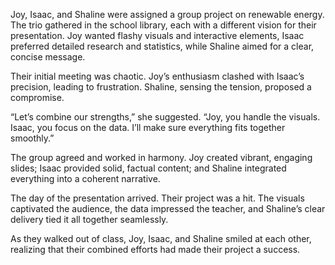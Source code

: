 
Joy, Isaac, and Shaline were assigned a group project on renewable energy. The trio gathered in the school library, each with a different vision for their presentation. Joy wanted flashy visuals and interactive elements, Isaac preferred detailed research and statistics, while Shaline aimed for a clear, concise message.

Their initial meeting was chaotic. Joy’s enthusiasm clashed with Isaac’s precision, leading to frustration. Shaline, sensing the tension, proposed a compromise.

“Let’s combine our strengths,” she suggested. “Joy, you handle the visuals. Isaac, you focus on the data. I’ll make sure everything fits together smoothly.”

The group agreed and worked in harmony. Joy created vibrant, engaging slides; Isaac provided solid, factual content; and Shaline integrated everything into a coherent narrative.

The day of the presentation arrived. Their project was a hit. The visuals captivated the audience, the data impressed the teacher, and Shaline’s clear delivery tied it all together seamlessly.

As they walked out of class, Joy, Isaac, and Shaline smiled at each other, realizing that their combined efforts had made their project a success.